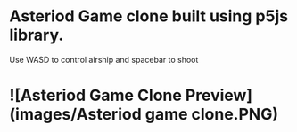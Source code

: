 # Asteriod Game clone built using p5js library.
Use WASD to control airship and spacebar to shoot
# ![Asteriod Game Clone Preview](images/Asteriod game clone.PNG)
